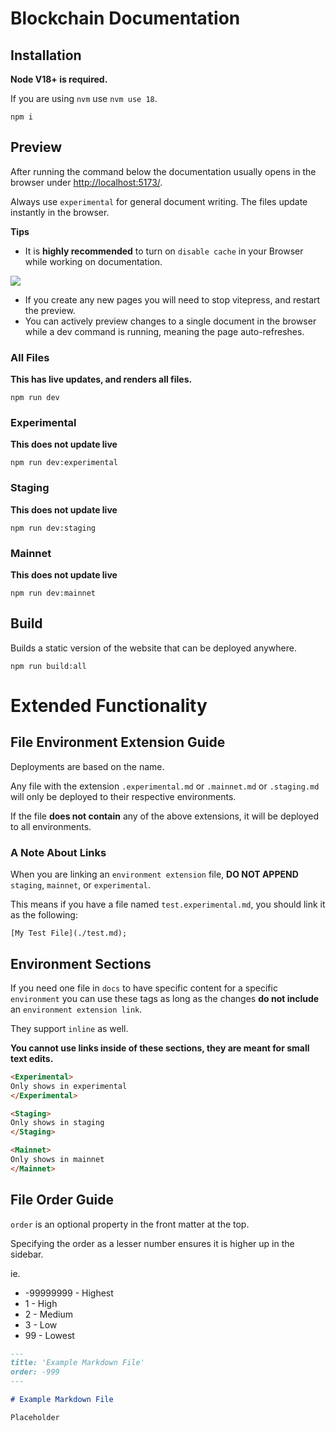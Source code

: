# Blockchain Documentation

## Installation

**Node V18+ is required.**

If you are using `nvm` use `nvm use 18`.

```
npm i
```

## Preview

After running the command below the documentation usually opens in the browser under [http://localhost:5173/](http://localhost:5173/).

Always use `experimental` for general document writing. The files update instantly in the browser.

**Tips**

-   It is **highly recommended** to turn on `disable cache` in your Browser while working on documentation.

![](https://i.imgur.com/hWf6Xod.png)

-   If you create any new pages you will need to stop vitepress, and restart the preview.
-   You can actively preview changes to a single document in the browser while a dev command is running, meaning the page auto-refreshes.

### All Files

**This has live updates, and renders all files.**

```
npm run dev
```

### Experimental

**This does not update live**

```
npm run dev:experimental
```

### Staging

**This does not update live**

```
npm run dev:staging
```

### Mainnet

**This does not update live**

```
npm run dev:mainnet
```

## Build

Builds a static version of the website that can be deployed anywhere.

```
npm run build:all
```

# Extended Functionality

## File Environment Extension Guide

Deployments are based on the name.

Any file with the extension `.experimental.md` or `.mainnet.md` or `.staging.md` will only be deployed to their respective environments.

If the file **does not contain** any of the above extensions, it will be deployed to all environments.

### A Note About Links

When you are linking an `environment extension` file, **DO NOT APPEND** `staging`, `mainnet`, or `experimental`.

This means if you have a file named `test.experimental.md`, you should link it as the following:

```
[My Test File](./test.md);
```

## Environment Sections

If you need one file in `docs` to have specific content for a specific `environment` you can use these tags as long as the changes **do not include** an `environment extension link`.

They support `inline` as well.

**You cannot use links inside of these sections, they are meant for small text edits.**

```html
<Experimental>
Only shows in experimental
</Experimental>

<Staging>
Only shows in staging
</Staging>

<Mainnet>
Only shows in mainnet
</Mainnet>
```

## File Order Guide

`order` is an optional property in the front matter at the top.

Specifying the order as a lesser number ensures it is higher up in the sidebar.

ie.
- -99999999 - Highest
- 1 - High
- 2 - Medium
- 3 - Low
- 99 - Lowest

```md
---
title: 'Example Markdown File'
order: -999
---

# Example Markdown File

Placeholder
```